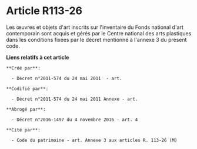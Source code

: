# Article R113-26

Les œuvres et objets d'art inscrits sur l'inventaire du Fonds national d'art contemporain sont acquis et gérés par le Centre
national des arts plastiques dans les conditions fixées par le décret mentionné à l'annexe 3 du présent code.

**Liens relatifs à cet article**

	**Créé par**:

	  - Décret n°2011-574 du 24 mai 2011  - art.

	**Codifié par**:

	  - Décret n°2011-574 du 24 mai 2011 Annexe - art.

	**Abrogé par**:

	  - Décret n°2016-1497 du 4 novembre 2016 - art. 4

	**Cité par**:

	  - Code du patrimoine - art. Annexe 3 aux articles R. 113-26 (M)

